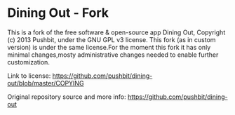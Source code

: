 Dining Out - Fork
==========
This is a fork of the free software & open-source app Dining Out, Copyright (c) 2013 Pushbit, under the GNU GPL v3 license. This fork (as in custom version) is under the same license.For the moment this fork it has only minimal changes,mosty administrative changes needed to enable further customization.

Link to license:
https://github.com/pushbit/dining-out/blob/master/COPYING

Original repository source and more info:
https://github.com/pushbit/dining-out
